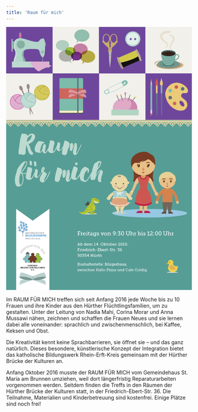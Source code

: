 ```yaml
---
title: 'Raum für mich'
---
```


<img class="lightbox" src="/assets/images/raum.png" />

Im RAUM FÜR MICH treffen sich seit Anfang 2016 jede Woche bis zu 10
Frauen und ihre Kinder aus den Hürther Flüchtlingsfamilien, um zu
gestalten. Unter der Leitung von Nadia Mahi, Corina Morar und Anna
Mussawi nähen, zeichnen und schaffen die Frauen Neues und sie lernen
dabei alle voneinander: sprachlich und zwischenmenschlich, bei Kaffee,
Keksen und Obst.

Die Kreativität kennt keine Sprachbarrieren, sie öffnet sie – und das
ganz natürlich. Dieses besondere, künstlerische Konzept der
Integration bietet das katholische Bildungswerk Rhein-Erft-Kreis
gemeinsam mit der Hürther Brücke der Kulturen an.

Anfang Oktober 2016 musste der RAUM FÜR MICH vom Gemeindehaus
St. Maria am Brunnen umziehen, weil dort längerfristig
Reparaturarbeiten vorgenommen werden. Seitdem finden die Treffs in den
Räumen der Hürther Brücke der Kulturen statt, in der
Friedrich-Ebert-Str. 36. Die Teilnahme, Materialien und
Kinderbetreuung sind kostenfrei. Einige Plätze sind noch frei!

